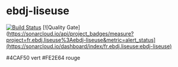 # ebdj-liseuse

[![Build Status](https://travis-ci.org/ngendron/ebdj-liseuse.png?branch=master)](https://travis-ci.org/ngendron/ebdj-liseuse) [![Quality Gate](https://sonarcloud.io/api/project_badges/measure?project=fr.ebdj.liseuse%3Aebdj-liseuse&metric=alert_status](https://sonarcloud.io/dashboard/index/fr.ebdj.liseuse:ebdj-liseuse)

#4CAF50 vert #FE2E64 rouge